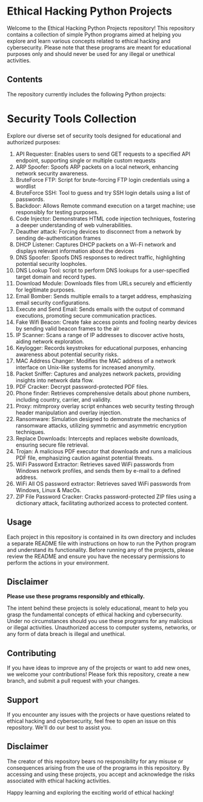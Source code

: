 # Ethical Hacking Python Projects

Welcome to the Ethical Hacking Python Projects repository! This repository contains a collection of simple Python programs aimed at helping you explore and learn various concepts related to ethical hacking and cybersecurity. Please note that these programs are meant for educational purposes only and should never be used for any illegal or unethical activities.

## Contents

The repository currently includes the following Python projects:

# Security Tools Collection

Explore our diverse set of security tools designed for educational and authorized purposes:

1. API Requester: Enables users to send GET requests to a specified API endpoint, supporting single or multiple custom requests 
2. ARP Spoofer: Spoofs ARP packets on a local network, enhancing network security awareness.
3. BruteForce FTP: Script for brute-forcing FTP login credentials using a wordlist
4. BruteForce SSH: Tool to guess and try SSH login details using a list of passwords.
5. Backdoor: Allows Remote command execution on a target machine; use responsibly for testing purposes.
6. Code Injector: Demonstrates HTML code injection techniques, fostering a deeper understanding of web vulnerabilities.
7. Deauther attack: Forcing devices to disconnect from a network by sending de-authentication frames
8. DHCP Listener: Captures DHCP packets on a Wi-Fi network and displays relevant information about the devices
9. DNS Spoofer: Spoofs DNS responses to redirect traffic, highlighting potential security loopholes.
10. DNS Lookup Tool: script to perform DNS lookups for a user-specified target domain and record types.
11. Download Module: Downloads files from URLs securely and efficiently for legitimate purposes.
12. Email Bomber: Sends multiple emails to a target address, emphasizing email security configurations.
13. Execute and Send Email: Sends emails with the output of command executions, promoting secure communication practices.
14. Fake Wifi Beacon: Create fake access points and fooling nearby devices by sending valid beacon frames to the air 
15. IP Scanner: Scans a range of IP addresses to discover active hosts, aiding network exploration.
16. Keylogger: Records keystrokes for educational purposes, enhancing awareness about potential security risks.
17. MAC Address Changer: Modifies the MAC address of a network interface on Unix-like systems for increased anonymity.
18. Packet Sniffer: Captures and analyzes network packets, providing insights into network data flow.
19. PDF Cracker: Decrypt password-protected PDF files. 
20. Phone finder: Retrieves comprehensive details about phone numbers, including country, carrier, and validity.
21. Proxy: mitmproxy overlay script enhances web security testing through header manipulation and overlay injection.
22. Ransomware: Simulation designed to demonstrate the mechanics of ransomware attacks, utilizing symmetric and asymmetric encryption techniques.
23. Replace Downloads: Intercepts and replaces website downloads, ensuring secure file retrieval.
24. Trojan: A malicious PDF executor that downloads and runs a malicious PDF file, emphasizing caution against potential threats.
25. WiFi Password Extractor: Retrieves saved WiFi passwords from Windows network profiles, and sends them by e-mail to a defined address.
26. WiFi All OS password extractor: Retrieves saved WiFi passwords from Windows, Linux & MacOs.
27. ZIP File Password Cracker: Cracks password-protected ZIP files using a dictionary attack, facilitating authorized access to protected content.

## Usage

Each project in this repository is contained in its own directory and includes a separate README file with instructions on how to run the Python program and understand its functionality. Before running any of the projects, please review the README and ensure you have the necessary permissions to perform the actions in your environment.

## Disclaimer

**Please use these programs responsibly and ethically.**

The intent behind these projects is solely educational, meant to help you grasp the fundamental concepts of ethical hacking and cybersecurity. Under no circumstances should you use these programs for any malicious or illegal activities. Unauthorized access to computer systems, networks, or any form of data breach is illegal and unethical.

## Contributing

If you have ideas to improve any of the projects or want to add new ones, we welcome your contributions! Please fork this repository, create a new branch, and submit a pull request with your changes.

## Support

If you encounter any issues with the projects or have questions related to ethical hacking and cybersecurity, feel free to open an issue on this repository. We'll do our best to assist you.

## Disclaimer

The creator of this repository bears no responsibility for any misuse or consequences arising from the use of the programs in this repository. By accessing and using these projects, you accept and acknowledge the risks associated with ethical hacking activities.

Happy learning and exploring the exciting world of ethical hacking!

